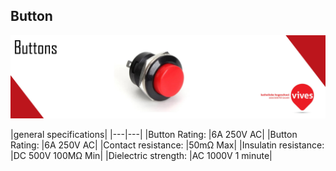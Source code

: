 ## Button

![](/assets/buttons_banner.jpg)

|general specifications|
|---|---|
|Button Rating: |6A 250V AC|
|Button Rating: |6A 250V AC|
|Contact resistance: |50mΩ Max|
|Insulatin resistance: |DC 500V 100MΩ Min|
|Dielectric strength: |AC 1000V 1 minute|

